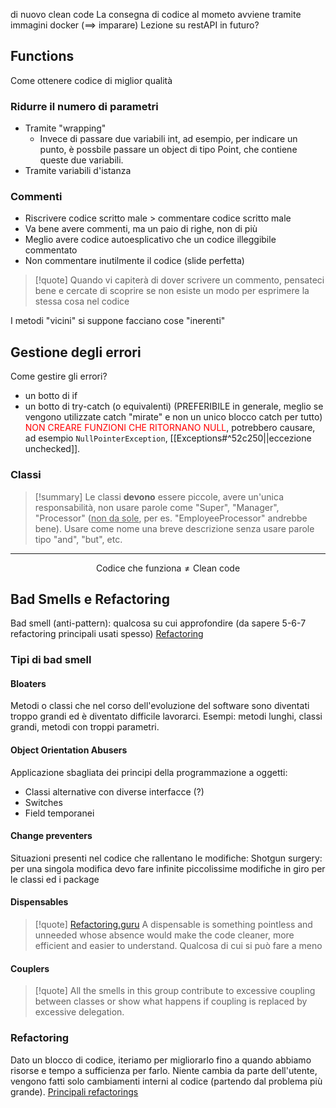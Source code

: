 di nuovo clean code
La consegna di codice al mometo avviene tramite immagini docker ($\implies$ imparare)
Lezione su restAPI in futuro?
## Functions
Come ottenere codice di miglior qualità
### Ridurre il numero di parametri
- Tramite "wrapping"
	- Invece di passare due variabili int, ad esempio, per indicare un punto, è possbile passare un object di tipo Point, che contiene queste due variabili.
- Tramite variabili d'istanza
### Commenti
- Riscrivere codice scritto male $>$ commentare codice scritto male
- Va bene avere commenti, ma un paio di righe, non di più
- Meglio avere codice autoesplicativo che un codice illeggibile commentato
- Non commentare inutilmente il codice (slide perfetta)
>[!quote] 
>Quando vi capiterà di dover scrivere un commento, pensateci bene e cercate di scoprire se non esiste un modo per esprimere la stessa cosa nel codice

I metodi "vicini" si suppone facciano cose "inerenti"
## Gestione degli errori
Come gestire gli errori?
- un botto di if
- un botto di try-catch (o equivalenti) (PREFERIBILE in generale, meglio se vengono utilizzate catch "mirate" e non un unico blocco catch per tutto)
<span style="color:#ff0000">NON CREARE FUNZIONI CHE RITORNANO NULL</span>, potrebbero causare, ad esempio `NullPointerException`, [[Exceptions#^52c250||eccezione unchecked]].
### Classi
>[!summary] 
>Le classi **devono** essere piccole, avere un'unica responsabilità, non usare parole come "Super", "Manager", "Processor" (<u>non da sole</u>, per es. "EmployeeProcessor" andrebbe bene).
>Usare come nome una breve descrizione senza usare parole tipo "and", "but", etc.

----
$$\text{Codice che funziona} \neq \text{Clean code}$$
## Bad Smells e Refactoring
Bad smell (anti-pattern): qualcosa su cui approfondire
(da sapere 5-6-7 refactoring principali usati spesso)
[Refactoring](https://www.refactoring.guru)
### Tipi di bad smell
#### Bloaters
Metodi o classi che nel corso dell'evoluzione del software sono diventati troppo grandi ed è diventato difficile lavorarci. Esempi: metodi lunghi, classi grandi, metodi con troppi parametri.
#### Object Orientation Abusers
Applicazione sbagliata dei principi della programmazione a oggetti:
- Classi alternative con diverse interfacce (?)
- Switches
- Field temporanei
#### Change preventers
Situazioni presenti nel codice che rallentano le modifiche:
Shotgun surgery: per una singola modifica devo fare infinite piccolissime modifiche in giro per le classi ed i package
#### Dispensables
>[!quote] [Refactoring.guru](https://refactoring.guru/refactoring/smells/dispensables)
>A dispensable is something pointless and unneeded whose absence would make the code cleaner, more efficient and easier to understand.
Qualcosa di cui si può fare a meno
#### Couplers
>[!quote] 
>All the smells in this group contribute to excessive coupling between classes or show what happens if coupling is replaced by excessive delegation.

### Refactoring
Dato un blocco di codice, iteriamo per migliorarlo fino a quando abbiamo risorse e tempo a sufficienza per farlo. Niente cambia da parte dell'utente, vengono fatti solo cambiamenti interni al codice (partendo dal problema più grande).
[Principali refactorings](https://refactoring.guru/refactoring/techniques)